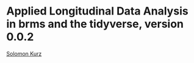 # Applied Longitudinal Data Analysis in brms and the tidyverse, version 0.0.2 

[Solomon Kurz](https://bookdown.org/content/4253/)
